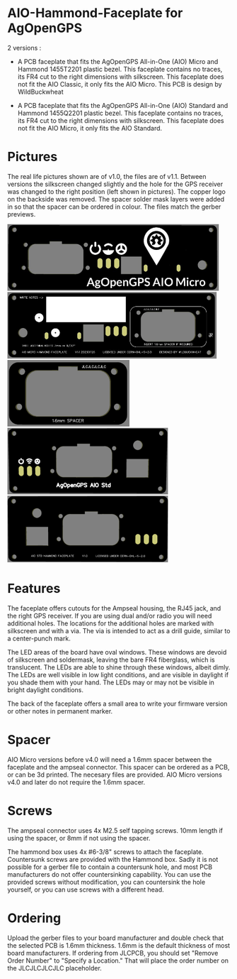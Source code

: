 # AIO-Hammond-Faceplate for AgOpenGPS

2 versions :

- A PCB faceplate that fits the AgOpenGPS All-in-One (AIO) Micro and Hammond 1455T2201 plastic bezel. This faceplate contains no traces, its FR4 cut to the right dimensions with silkscreen.
  This faceplate does not fit the AIO Classic, it only fits the AIO Micro. This PCB is design by WildBuckwheat

- A PCB faceplate that fits the AgOpenGPS All-in-One (AIO) Standard and Hammond 1455Q2201 plastic bezel. This faceplate contains no traces, its FR4 cut to the right dimensions with silkscreen.
  This faceplate does not fit the AIO Micro, it only fits the AIO Standard.

# Pictures

The real life pictures shown are of v1.0, the files are of v1.1. Between versions the silkscreen changed slightly and the hole for the GPS receiver was changed to the right position (left shown in pictures). The copper logo on the backside was removed. The spacer solder mask layers were added in so that the spacer can be ordered in colour. The files match the gerber previews.

<img src="https://github.com/PH64/AIO-Hammond-Faceplate/blob/main/Images/Faceplate_Top_Gerber.JPG" height="150">
<img src="https://github.com/PH64/AIO-Hammond-Faceplate/blob/main/Images/Faceplate_Bottom_Gerber.JPG" height="150">
<img src="https://github.com/PH64/AIO-Hammond-Faceplate/blob/main/Images/Spacer_Gerber.JPG" height="150">

           
           

<img src="https://github.com/PH64/AIO-Hammond-Faceplate/blob/main/Images/Faceplate_Standard_Top_Gerber.png" height="150">
<img src="https://github.com/PH64/AIO-Hammond-Faceplate/blob/main/Images/Faceplate_Standard_Bottom_Gerber.png" height="150">



# Features

The faceplate offers cutouts for the Ampseal housing, the RJ45 jack, and the right GPS receiver. If you are using dual and/or radio you will need additional holes. The locations for the additional holes are marked with silkscreen and with a via. The via is intended to act as a drill guide, similar to a center-punch mark.

The LED areas of the board have oval windows. These windows are devoid of silkscreen and soldermask, leaving the bare FR4 fiberglass, which is translucent. The LEDs are able to shine through these windows, albeit dimly. The LEDs are well visible in low light conditions, and are visible in daylight if you shade them with your hand. The LEDs may or may not be visible in bright daylight conditions.

The back of the faceplate offers a small area to write your firmware version or other notes in permanent marker.


# Spacer

AIO Micro versions before v4.0 will need a 1.6mm spacer between the faceplate and the ampseal connector. This spacer can be ordered as a PCB, or can be 3d printed. The necesary files are provided. AIO Micro versions v4.0 and later do not require the 1.6mm spacer.


# Screws

The ampseal connector uses 4x M2.5 self tapping screws. 10mm length if using the spacer, or 8mm if not using the spacer.

The hammond box uses 4x #6-3/8" screws to attach the faceplate. Countersunk screws are provided with the Hammond box. Sadly it is not possible for a gerber file to contain a countersunk hole, and most PCB manufacturers do not offer countersinking capability. You can use the provided screws without modification, you can countersink the hole yourself, or you can use screws with a different head.


# Ordering

Upload the gerber files to your board manufacturer and double check that the selected PCB is 1.6mm thickness. 1.6mm is the default thickness of most board manufacturers. If ordering from JLCPCB, you should set "Remove Order Number" to "Specify a Location." That will place the order number on the JLCJLCJLCJLC placeholder.
